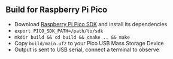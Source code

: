 ## Build for Raspberry Pi Pico

- Download [Raspberry Pi Pico SDK](https://github.com/raspberrypi/pico-sdk) and install its dependencies
- `export PICO_SDK_PATH=/path/to/sdk`
- `mkdir build && cd build && cmake .. && make`
- Copy `build/main.uf2` to your Pico USB Mass Storage Device
- Output is sent to USB serial, connect a terminal to observe
